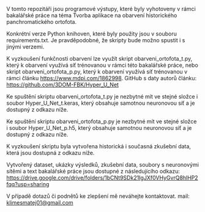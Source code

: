 V tomto repozitáři jsou programové výstupy, které byly vyhotoveny v rámci bakalářské práce na téma Tvorba aplikace na obarvení historického panchromatického ortofota.

Konkrétní verze Python knihoven, které byly použity jsou v souboru requirements.txt. Je pravděpodobné, že skripty bude možno spustit i s jinými verzemi.

K vyzkoušení funkčnosti obarvení lze využít skript obarveni_ortofota_t.py, který k obarvení využívá síť trénovanou v rámci této bakalářské práce, nebo skript obarveni_ortofota_p.py, který k obarvení využívá síť trénovanou v rámci článku https://www.mdpi.com/1862998. GitHub s daty autorů článku: https://github.com/3DOM-FBK/Hyper_U_Net

Ke spuštění skriptu obarveni_ortofota_t.py je nezbytné mít ve stejné složce i soubor Hyper_U_Net_t.keras, který obsahuje samotnou neuronovou síť a je dostupný z odkazu níže.

Ke spuštění skriptu obarveni_ortofota_p.py je nezbytné mít ve stejné složce i soubor Hyper_U_Net_p.h5, který obsahuje samotnou neuronovou síť a je dostupný z odkazu níže.

K vyzkoušení skriptu byla vytvořena historická i současná zkušební data, která jsou dostupná z odkazu níže.

Vytvořený dataset, ukázky výsledků, zkušební data, soubory s neuronovými sítěmi a text bakalářské práce jsou dostupné z následujícího odkazu: https://drive.google.com/drive/folders/1bCNt9SDk21IgJXf0VHyGvrQ8hlHP2fqq?usp=sharing

V případě dotazů či podnětů ke zlepšení mě neváhejte kontaktovat. mail: klimesmatej01@gmail.com
